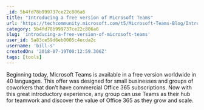 ```yaml
---
_id: 5b4fd78b999737ce22c806a6
title: "Introducing a free version of Microsoft Teams"
url: 'https://techcommunity.microsoft.com/t5/Microsoft-Teams-Blog/Introducing-a-free-version-of-Microsoft-Teams/ba-p/214592'
category: 5b4fd78b999737ce22c806a6
slug: 'introducing-a-free-version-of-microsoft-teams'
user_id: 5a83ce59d6eb0005c4ecda2c
username: 'bill-s'
createdOn: '2018-07-19T00:12:59.306Z'
tags: [tools]
---
```


Beginning today, Microsoft Teams is available in a free version worldwide in 40 languages. This offer was designed for small businesses and groups of coworkers that don’t have commercial Office 365 subscriptions. Now with this great introductory experience, any group can use Teams as their hub for teamwork and discover the value of Office 365 as they grow and scale. 


